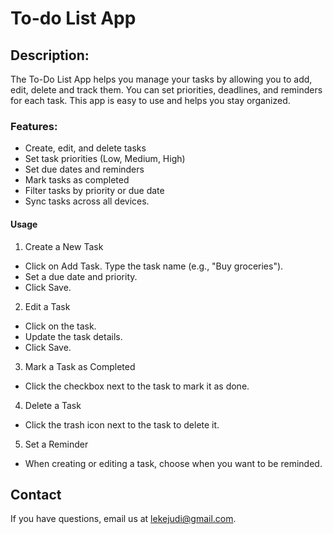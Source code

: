 #  To-do List App

## Description:

The To-Do List App helps you manage your tasks by allowing you to add, edit, delete and track them. You can set priorities, deadlines, and reminders for each task. This app is easy to use and helps you stay organized.

### Features:
* Create, edit, and delete tasks
* Set task priorities (Low, Medium, High)
* Set due dates and reminders
* Mark tasks as completed
* Filter tasks by priority or due date
* Sync tasks across all devices.

#### Usage
1. Create a New Task

* Click on Add Task.
Type the task name (e.g., "Buy groceries").
* Set a due date and priority.
* Click Save.

2. Edit a Task

* Click on the task.
* Update the task details.
* Click Save.

3. Mark a Task as Completed

* Click the checkbox next to the task to mark it as done.
4. Delete a Task

* Click the trash icon next to the task to delete it.
5. Set a Reminder

* When creating or editing a task, choose when you want to be reminded.

## Contact
If you have questions, email us at lekejudi@gmail.com.
